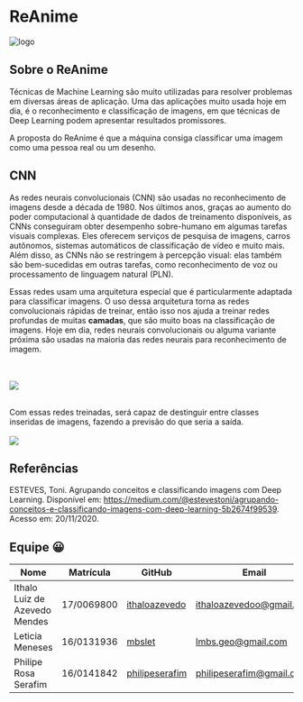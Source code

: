 # ReAnime
![logo](./assets/images/cover.gif.GIF)
## Sobre o ReAnime
Técnicas de Machine Learning são muito utilizadas para resolver problemas em diversas áreas de aplicação. Uma das aplicações muito usada hoje em dia, é o reconhecimento e classificação de imagens, em que técnicas de Deep Learning podem apresentar resultados promissores.

A proposta do ReAnime é que a máquina consiga classificar uma imagem como uma pessoa real ou um desenho.

## CNN

As redes neurais convolucionais (CNN) são usadas no reconhecimento de imagens desde a década de 1980. Nos últimos anos, graças ao aumento do poder computacional à quantidade de dados de treinamento disponíveis, as CNNs conseguiram obter desempenho sobre-humano em algumas tarefas visuais complexas. Eles oferecem serviços de pesquisa de imagens, carros autônomos, sistemas automáticos de classificação de vídeo e muito mais. Além disso, as CNNs não se restringem à percepção visual: elas também são bem-sucedidas em outras tarefas, como reconhecimento de voz ou processamento de linguagem natural (PLN).

Essas redes usam uma arquitetura especial que é particularmente adaptada para classificar imagens. O uso dessa arquitetura torna as redes convolucionais rápidas de treinar, então isso nos ajuda a treinar redes profundas de muitas **camadas**, que são muito boas na classificação de imagens. Hoje em dia, redes neurais convolucionais ou alguma variante próxima são usadas na maioria das redes neurais para reconhecimento de imagem.
<br />
<br />
<br />


![](https://miro.medium.com/max/500/1*sX6T0Y4aa3ARh7IBS_sdqw.png)
<br />
<br />

Com essas redes treinadas, será capaz de destinguir entre classes inseridas de imagens, fazendo a previsão do que seria a saída.
<br />
<br />
![](https://miro.medium.com/max/1200/1*36MELEhgZsPFuzlZvObnxA.gif)

## Referências
ESTEVES, Toni. Agrupando conceitos e classificando imagens com Deep Learning. Disponível em: https://medium.com/@estevestoni/agrupando-conceitos-e-classificando-imagens-com-deep-learning-5b2674f99539. Acesso em: 20/11/2020.


## Equipe 😀

| Nome | Matrícula | GitHub | Email |
| --- | --- | --- | --- |
| Ithalo Luiz de Azevedo Mendes | 17/0069800 | [ithaloazevedo](https://github.com/ithaloazevedo) | ithaloazevedoo@gmail.com |
| Leticia Meneses | 16/0131936 | [mbslet](https://github.com/mbslet) | lmbs.geo@gmail.com |
| Philipe Rosa Serafim | 16/0141842 | [philipeserafim](https://github.com/philipeserafim) | philipeserafim@gmail.com |